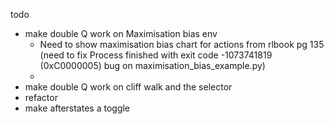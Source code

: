 todo
- make double Q work on Maximisation bias env
  - Need to show maximisation bias chart for actions from rlbook pg 135 (need to fix Process finished with exit code -1073741819 (0xC0000005) bug on maximisation_bias_example.py)
  - 
- make double Q work on cliff walk and the selector
- refactor
- make afterstates a toggle
